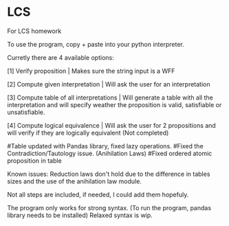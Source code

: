 # LCS
For LCS homework

To use the program, copy + paste into your python interpreter.

Curretly there are 4 available options:

[1] Verify proposition | Makes sure the string input is a WFF

[2] Compute given interpretation | Will ask the user for an interpretation

[3] Compute table of all interpretations | Will generate a table with all the interpretation and will specify weather the proposition is valid, satisfiable or unsatisfiable.

[4] Compute logical equivalence | Will ask the user for 2 propositions and will verify if they are logically equivalent (Not completed)


#Table updated with Pandas library, fixed lazy operations.
#Fixed the Contradiction/Tautology issue. (Anihilation Laws)
#Fixed ordered atomic proposition in table

Known issues:
Reduction laws don't hold due to the difference in tables sizes and the use of the anihilation law module.
  


  Not all steps are included, if needed, I could add them hopefuly.
  
  
  The program only works for strong syntax.
  (To run the program, pandas library needs to be installed)
  Relaxed syntax is wip.
  
